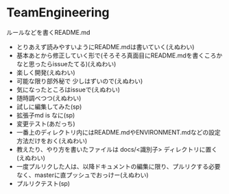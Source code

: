 # TeamEngineering
ルールなどを書くREADME.md


* とりあえず読みやすいようにREADME.mdは書いていく(えぬわい)
* 基本あとから修正していく形で(そろそろ真面目にREADME.mdを書くころかなと思ったらissueたてる)(えぬわい)
* 楽しく開発(えぬわい)
* 可能な限り部外秘で 少しはずいので(えぬわい)
* 気になったところはissueで(えぬわい)
* 随時調べつつ(えぬわい)
* 試しに編集してみた(sp)
* 拡張子md is なに(sp)
* 変更テスト(あだっち)
* 一番上のディレクトリ内にはREADME.mdやENVIRONMENT.mdなどの設定方法だけをおく(えぬわい)
* 教えたり、やり方を書いたファイルは docs/<識別子> ディレクトリに置く(えぬわい)
* 一度プルリクした人は、以降ドキュメントの編集に限り、プルリクする必要なく、masterに直プッシュでおっけー(えぬわい)
* プルリクテスト(sp)

